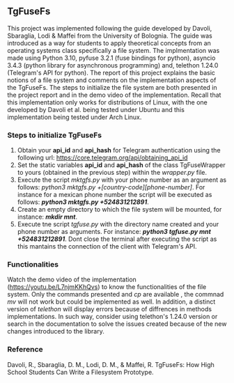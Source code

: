 
## TgFuseFs
This project was implemented following the guide developed by Davoli, Sbaraglia, Lodi & Maffei from the University of Bolognia. The
guide was introduced as a way for students to apply theoretical concepts from an operating systems class specifically a file system.
The implmentation was made using Python 3.10, pyfuse 3.2.1 (fuse bindings for python), asyncio 3.4.3 (python library for asynchronous
programming) and, telethon 1.24.0 (Telegram's API for python). The report of this project explains the basic notions of a file system and
comments on the implementation aspects of the TgFuseFs. The steps to initialize the file system are both presented in the project report
and in the demo video of the implementation. Recall that this implementation only works for distributions of Linux, with the one developed
by Davoli et al. being tested under Ubuntu and this implementation being tested under Arch Linux. 

### Steps to initialize TgFuseFs
1. Obtain your **api_id** and **api_hash** for Telegram authentication using the following url: https://core.telegram.org/api/obtaining_api_id
2. Set the static variables **api_id** and **api_hash** of the class TgFuseWrapper to yours (obtained in the previous step)
   within the *wrapper.py* file.
3. Execute the script *mktgfs.py* with your phone number as an argument as follows: *python3 mktgfs.py +[country-code][phone-number]*.
   For instance for a mexican phone number the script will be executed as follows: ***python3 mktgfs.py +524831212891***.
4. Create an empty directory to which the file system will be mounted, for instance: ***mkdir mnt***.
5. Execute tne script *tgfuse.py* with the directory name created and your phone number as arguments.
   For instance: ***python3 tgfuse.py mnt +524831212891***. Dont close the terminal after executing 
   the script as this mantains the connection of the client with Telegram's API.

### Functionalities
Watch the demo video of the implementation (https://youtu.be/L7njmKKhQvs) to know the functionalities of the file system. Only the commands presented and *cp* are available , the commnad *mv* will not work but could be implemented as well. In addition, a distinct version of *telethon* will display errors because of diffrences in methods implementations. In such way, consider using telethon's 1.24.0 version or search in the documentation to solve the issues created because of the new changes introduced to the library. 

### Reference
Davoli, R., Sbaraglia, D. M., Lodi, D. M., & Maffei, R. TgFuseFs: How High School Students Can Write a Filesystem Prototype.
